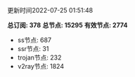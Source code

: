 更新时间2022-07-25 01:51:48

**总订阅: 378**
**总节点: 15295**
**有效节点: 2774**
- ss节点: 687
- ssr节点: 31
- trojan节点: 232
- v2ray节点: 1824
